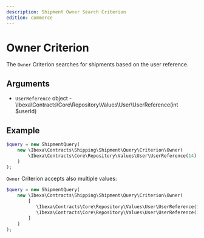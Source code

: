 ```yaml
---
description: Shipment Owner Search Criterion
edition: commerce
---
```


# Owner Criterion

The `Owner` Criterion searches for shipments based on the user reference.

## Arguments

- `UserReference` object - \Ibexa\Contracts\Core\Repository\Values\User\UserReference(int $userId)

## Example

``` php
$query = new ShipmentQuery(
    new \Ibexa\Contracts\Shipping\Shipment\Query\Criterion\Owner(
        \Ibexa\Contracts\Core\Repository\Values\User\UserReference(14)
    )
);
```

`Owner` Criterion accepts also multiple values:

``` php
$query = new ShipmentQuery(
    new \Ibexa\Contracts\Shipping\Shipment\Query\Criterion\Owner(
        [
           \Ibexa\Contracts\Core\Repository\Values\User\UserReference(14),
           \Ibexa\Contracts\Core\Repository\Values\User\UserReference(123),
        ]
    )
);
```